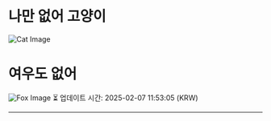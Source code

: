 
# 나만 없어 고양이

![Cat Image](https://cdn2.thecatapi.com/images/dg8.jpg)

# 여우도 없어
![Fox Image](https://randomfox.ca/images/47.jpg)
⏳ 업데이트 시간: 2025-02-07 11:53:05 (KRW)

---
